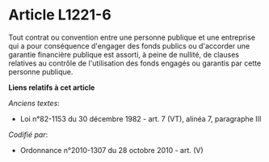 # Article L1221-6

Tout contrat ou convention entre une personne publique et une entreprise qui a pour conséquence d'engager des fonds publics
ou d'accorder une garantie financière publique est assorti, à peine de nullité, de clauses relatives au contrôle de
l'utilisation des fonds engagés ou garantis par cette personne publique.

**Liens relatifs à cet article**

_Anciens textes_:

  - Loi n°82-1153 du 30 décembre 1982 - art. 7 (VT), alinéa 7, paragraphe III

_Codifié par_:

  - Ordonnance n°2010-1307 du 28 octobre 2010 - art. (V)
